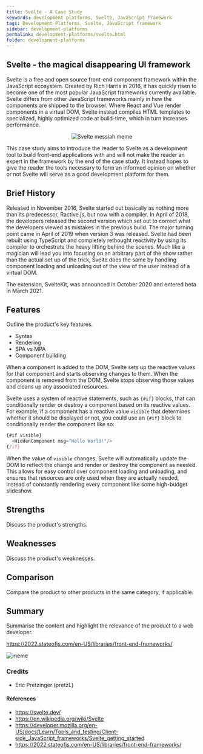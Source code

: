 ```yaml
---
title: Svelte - A Case Study
keywords: development platforms, Svelte, JavaScript framework
tags: Development Platforms, Svelte, JavaScript framework
sidebar: development-platforms
permalink: development-platforms/svelte.html
folder: development-platforms
---
```


## Svelte - the magical disappearing UI framework

Svelte is a free and open source front-end component framework within the JavaScript ecosystem. Created by Rich Harris in 2016, it has quickly risen to become one of the most popular JavaScript frameworks currently available. Svelte differs from other JavaScript frameworks mainly in how the components are shipped to the browser. Where React and Vue render components in a virtual DOM, Svelte instead compiles HTML templates to specialized, highly optimized code at build-time, which in turn increases performance.

<p align="center">
  <img src="https://user-images.githubusercontent.com/30121693/217351206-6f367e60-d963-40a4-81f2-2f4ec54b910f.png" alt="Svelte messiah meme"/>
</p>

This case study aims to introduce the reader to Svelte as a development tool to build front-end applications with and will not make the reader an expert in the framework by the end of the case study. It instead hopes to give the reader the tools necessary to form an informed opinion on whether or not Svelte will serve as a good development platform for them.

## Brief History

Released in November 2016, Svelte started out basically as nothing more than its predecessor, Ractive.js, but now with a compiler. In April of 2018, the developers released the second version which set out to correct what the developers viewed as mistakes in the previous build. The major turning point came in April of 2019 when version 3 was released. Svelte had been rebuilt using TypeScript and completely rethought reactivity by using its compiler to orchestrate the heavy lifting behind the scenes. Much like a magician will lead you into focusing on an arbitrary part of the show rather than the actual set up of the trick, Svelte does the same by handling component loading and unloading out of the view of the user instead of a virtual DOM.

The extension, SvelteKit, was announced in October 2020 and entered beta in March 2021. 

## Features

Outline the product's key features.

- Syntax
- Rendering
- SPA vs MPA
- Component building

When a component is added to the DOM, Svelte sets up the reactive values for that component and starts observing changes to them. When the component is removed from the DOM, Svelte stops observing those values and cleans up any associated resources.

Svelte uses a system of reactive statements, such as `{#if}` blocks, that can conditionally render or destroy a component based on its reactive values. For example, if a component has a reactive value `visible` that determines whether it should be displayed or not, you could use an `{#if}` block to conditionally render the component like so:

```js
{#if visible}
  <HiddenComponent msg="Hello World!"/>
{/if}
```

When the value of `visible` changes, Svelte will automatically update the DOM to reflect the change and render or destroy the component as needed. This allows for easy control over component loading and unloading, and ensures that resources are only used when they are actually needed, instead of constantly rendering every component like some high-budget slideshow.

## Strengths

Discuss the product's strengths.

## Weaknesses

Discuss the product's weaknesses.

## Comparison

Compare the product to other products in the same category, if applicable.

## Summary

Summarise the content and highlight the relevance of the product to a web developer.

https://2022.stateofjs.com/en-US/libraries/front-end-frameworks/

![meme](https://user-images.githubusercontent.com/30121693/217350618-46a4aa69-c4c4-4f13-9c9b-c2156b1f48cb.png)

### Credits

- Eric Pretzinger (pretzL)

#### References

- https://svelte.dev/
- https://en.wikipedia.org/wiki/Svelte
- https://developer.mozilla.org/en-US/docs/Learn/Tools_and_testing/Client-side_JavaScript_frameworks/Svelte_getting_started
- https://2022.stateofjs.com/en-US/libraries/front-end-frameworks/
